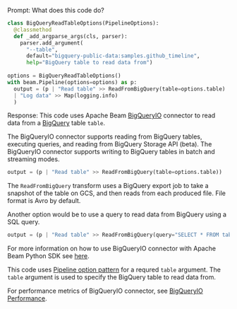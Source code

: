 Prompt:
What does this code do?
```python
class BigQueryReadTableOptions(PipelineOptions):
  @classmethod
  def _add_argparse_args(cls, parser):
    parser.add_argument(
      "--table",
      default="bigquery-public-data:samples.github_timeline",
      help="BigQuery table to read data from")
      
options = BigQueryReadTableOptions()
with beam.Pipeline(options=options) as p:
  output = (p | "Read table" >> ReadFromBigQuery(table=options.table)
  | "Log data" >> Map(logging.info)
  )
```

Response:
This code uses Apache Beam [BigQueryIO](https://beam.apache.org/documentation/io/built-in/google-bigquery/) connector to read data from a [BigQuery](https://cloud.google.com/bigquery/docs) table `table`.

The BigQueryIO connector supports reading from BigQuery tables, executing queries, and reading from BigQuery Storage API (beta). The BigQueryIO connector supports writing to BigQuery tables in batch and streaming modes.

```python
output = (p | "Read table" >> ReadFromBigQuery(table=options.table))
```
The `ReadFromBigQuery` transform uses a BigQuery export job to take a snapshot of the table on GCS, and then reads from each produced file. File format is Avro by default.

Another option would be to use a query to read data from BigQuery using a SQL query.

```python
output = (p | "Read table" >> ReadFromBigQuery(query="SELECT * FROM table"))
```
For more information on how to use BigQueryIO connector with Apache Beam Python SDK see [here](https://beam.apache.org/releases/pydoc/current/apache_beam.io.gcp.bigquery.html).

This code uses [Pipeline option pattern](https://beam.apache.org/documentation/patterns/pipeline-options/) for a requred `table` argument. The `table` argument is used to specify the BigQuery table to read data from.

For performance metrics of BigQueryIO connector, see [BigQueryIO Performance](https://beam.apache.org/performance/bigquery/).



